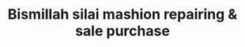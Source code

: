---
title: "Bismillah silai mashion repairing & sale purchase"
url: /karachi/bismillah-silai-mashion-repairing-und-sale-purchase/
shop: Allgemein
---
